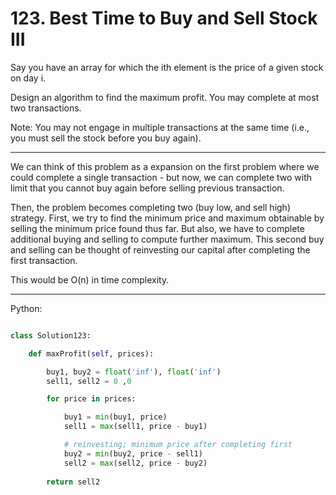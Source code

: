 # 123. Best Time to Buy and Sell Stock III

Say you have an array for which the ith element is the price of a given stock
on day i.

Design an algorithm to find the maximum profit. You may complete at most two
transactions.

Note: You may not engage in multiple transactions at the same time (i.e., you
must sell the stock before you buy again).

---

We can think of this problem as a expansion on the first problem where we could
complete a single transaction - but now, we can complete two with limit that
you cannot buy again before selling previous transaction.

Then, the problem becomes completing two (buy low, and sell high) strategy.
First, we try to find the minimum price and maximum obtainable by selling the
minimum price found thus far. But also, we have to complete additional buying
and selling to compute further maximum. This second buy and selling can be
thought of reinvesting our capital after completing the first transaction.

This would be O(n) in time complexity.

---

Python:

```python

class Solution123:

    def maxProfit(self, prices):

        buy1, buy2 = float('inf'), float('inf')
        sell1, sell2 = 0 ,0

        for price in prices:

            buy1 = min(buy1, price)
            sell1 = max(sell1, price - buy1)

            # reinvesting; minimum price after completing first
            buy2 = min(buy2, price - sell1)
            sell2 = max(sell2, price - buy2)
        
        return sell2

```



